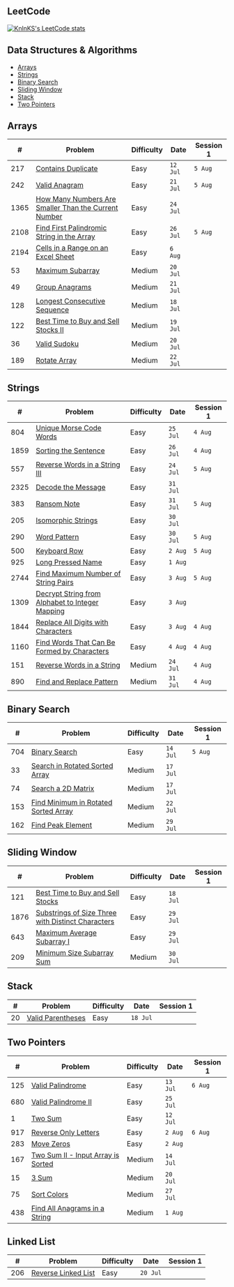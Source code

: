 ## LeetCode

[![KnlnKS's LeetCode stats](https://leetcode-stats-six.vercel.app/?username=joshdavidang)](https://github.com/KnlnKS/leetcode-stats)

## Data Structures & Algorithms

- [Arrays](https://github.com/joshuadavidang/data-structures-and-algorithms#arrays)
- [Strings](https://github.com/joshuadavidang/data-structures-and-algorithms#strings)
- [Binary Search](https://github.com/joshuadavidang/data-structures-and-algorithms#binary-search)
- [Sliding Window](https://github.com/joshuadavidang/data-structures-and-algorithms#sliding-window)
- [Stack](https://github.com/joshuadavidang/data-structures-and-algorithms#stack)
- [Two Pointers](https://github.com/joshuadavidang/data-structures-and-algorithms#two-pointers)

## Arrays

| #    | Problem                                                                                                                                     | Difficulty | Date     | Session 1 |
| ---- | ------------------------------------------------------------------------------------------------------------------------------------------- | ---------- | -------- | --------- |
| 217  | [Contains Duplicate](https://leetcode.com/problems/contains-duplicate/)                                                                     | Easy       | `12 Jul` | `5 Aug`   |
| 242  | [Valid Anagram](https://leetcode.com/problems/valid-anagram/)                                                                               | Easy       | `21 Jul` | `5 Aug`   |
| 1365 | [How Many Numbers Are Smaller Than the Current Number](https://leetcode.com/problems/how-many-numbers-are-smaller-than-the-current-number/) | Easy       | `24 Jul` |
| 2108 | [Find First Palindromic String in the Array](https://leetcode.com/problems/find-first-palindromic-string-in-the-array/)                     | Easy       | `26 Jul` | `5 Aug`   |
| 2194 | [Cells in a Range on an Excel Sheet](https://leetcode.com/problems/cells-in-a-range-on-an-excel-sheet/)                                     | Easy       | `6 Aug`  |           |
| 53   | [Maximum Subarray](https://leetcode.com/problems/maximum-subarray/)                                                                         | Medium     | `20 Jul` |
| 49   | [Group Anagrams](https://leetcode.com/problems/group-anagrams/)                                                                             | Medium     | `21 Jul` |
| 128  | [Longest Consecutive Sequence](https://leetcode.com/problems/longest-consecutive-sequence/)                                                 | Medium     | `18 Jul` |
| 122  | [Best Time to Buy and Sell Stocks II](https://leetcode.com/problems/best-time-to-buy-and-sell-stock-ii/)                                    | Medium     | `19 Jul` |
| 36   | [Valid Sudoku](https://leetcode.com/problems/valid-sudoku/)                                                                                 | Medium     | `20 Jul` |
| 189  | [Rotate Array](https://leetcode.com/problems/rotate-array/)                                                                                 | Medium     | `22 Jul` |

## Strings

| #    | Problem                                                                                                                           | Difficulty | Date     | Session 1 |
| ---- | --------------------------------------------------------------------------------------------------------------------------------- | ---------- | -------- | --------- |
| 804  | [Unique Morse Code Words](https://leetcode.com/problems/unique-morse-code-words/)                                                 | Easy       | `25 Jul` | `4 Aug`   |
| 1859 | [Sorting the Sentence](https://leetcode.com/problems/sorting-the-sentence/)                                                       | Easy       | `26 Jul` | `4 Aug`   |
| 557  | [Reverse Words in a String III](https://leetcode.com/problems/reverse-words-in-a-string-iii/)                                     | Easy       | `24 Jul` | `5 Aug`   |
| 2325 | [Decode the Message](https://leetcode.com/problems/decode-the-message/)                                                           | Easy       | `31 Jul` |
| 383  | [Ransom Note](https://leetcode.com/problems/ransom-note/)                                                                         | Easy       | `31 Jul` | `5 Aug`   |
| 205  | [Isomorphic Strings](https://leetcode.com/problems/isomorphic-strings/)                                                           | Easy       | `30 Jul` |
| 290  | [Word Pattern](https://leetcode.com/problems/word-pattern)                                                                        | Easy       | `30 Jul` | `5 Aug`   |
| 500  | [Keyboard Row](https://leetcode.com/problems/keyboard-row/)                                                                       | Easy       | `2 Aug`  | `5 Aug`   |
| 925  | [Long Pressed Name](https://leetcode.com/problems/long-pressed-name/)                                                             | Easy       | `1 Aug`  |
| 2744 | [Find Maximum Number of String Pairs](https://leetcode.com/problems/find-maximum-number-of-string-pairs)                          | Easy       | `3 Aug`  | `5 Aug`   |
| 1309 | [Decrypt String from Alphabet to Integer Mapping](https://leetcode.com/problems/decrypt-string-from-alphabet-to-integer-mapping/) | Easy       | `3 Aug`  |
| 1844 | [Replace All Digits with Characters](https://leetcode.com/problems/replace-all-digits-with-characters/)                           | Easy       | `3 Aug`  | `4 Aug`   |
| 1160 | [Find Words That Can Be Formed by Characters](https://leetcode.com/problems/find-words-that-can-be-formed-by-characters)          | Easy       | `4 Aug`  | `4 Aug`   |
| 151  | [Reverse Words in a String](https://leetcode.com/problems/reverse-words-in-a-string/)                                             | Medium     | `24 Jul` | `4 Aug`   |
| 890  | [Find and Replace Pattern](https://leetcode.com/problems/find-and-replace-pattern/)                                               | Medium     | `31 Jul` | `4 Aug`   |

## Binary Search

| #   | Problem                                                                                                     | Difficulty | Date     | Session 1 |
| --- | ----------------------------------------------------------------------------------------------------------- | ---------- | -------- | --------- |
| 704 | [Binary Search](https://leetcode.com/problems/binary-search/)                                               | Easy       | `14 Jul` | `5 Aug`   |
| 33  | [Search in Rotated Sorted Array](https://leetcode.com/problems/search-in-rotated-sorted-array/)             | Medium     | `17 Jul` |
| 74  | [Search a 2D Matrix](https://leetcode.com/problems/search-a-2d-matrix/)                                     | Medium     | `17 Jul` |
| 153 | [Find Minimum in Rotated Sorted Array](https://leetcode.com/problems/find-minimum-in-rotated-sorted-array/) | Medium     | `22 Jul` |
| 162 | [Find Peak Element](https://leetcode.com/problems/find-peak-element/)                                       | Medium     | `29 Jul` |

## Sliding Window

| #    | Problem                                                                                                                               | Difficulty | Date     | Session 1 |
| ---- | ------------------------------------------------------------------------------------------------------------------------------------- | ---------- | -------- | --------- |
| 121  | [Best Time to Buy and Sell Stocks](https://leetcode.com/problems/best-time-to-buy-and-sell-stock/)                                    | Easy       | `18 Jul` |
| 1876 | [Substrings of Size Three with Distinct Characters](https://leetcode.com/problems/substrings-of-size-three-with-distinct-characters/) | Easy       | `29 Jul` |
| 643  | [Maximum Average Subarray I](https://leetcode.com/problems/maximum-average-subarray-i/)                                               | Easy       | `29 Jul` |
| 209  | [Minimum Size Subarray Sum](https://leetcode.com/problems/minimum-size-subarray-sum/)                                                 | Medium     | `30 Jul` |

## Stack

| #   | Problem                                                               | Difficulty | Date     | Session 1 |
| --- | --------------------------------------------------------------------- | ---------- | -------- | --------- |
| 20  | [Valid Parentheses](https://leetcode.com/problems/valid-parentheses/) | Easy       | `18 Jul` |

## Two Pointers

| #   | Problem                                                                                               | Difficulty | Date     | Session 1 |
| --- | ----------------------------------------------------------------------------------------------------- | ---------- | -------- | --------- |
| 125 | [Valid Palindrome](https://leetcode.com/problems/valid-palindrome/)                                   | Easy       | `13 Jul` | `6 Aug`   |
| 680 | [Valid Palindrome II](https://leetcode.com/problems/valid-palindrome-ii/)                             | Easy       | `25 Jul` |
| 1   | [Two Sum](https://leetcode.com/problems/two-sum/)                                                     | Easy       | `12 Jul` |
| 917 | [Reverse Only Letters](https://leetcode.com/problems/reverse-only-letters/)                           | Easy       | `2 Aug`  | `6 Aug`   |
| 283 | [Move Zeros](https://leetcode.com/problems/move-zeroes/)                                              | Easy       | `2 Aug`  |
| 167 | [Two Sum II - Input Array is Sorted](https://leetcode.com/problems/two-sum-ii-input-array-is-sorted/) | Medium     | `14 Jul` |
| 15  | [3 Sum](https://leetcode.com/problems/3sum/)                                                          | Medium     | `20 Jul` |
| 75  | [Sort Colors](https://leetcode.com/problems/sort-colors/)                                             | Medium     | `27 Jul` |
| 438 | [Find All Anagrams in a String](https://leetcode.com/problems/find-all-anagrams-in-a-string/)         | Medium     | `1 Aug`  |

## Linked List

| #   | Problem                                                                   | Difficulty | Date     | Session 1 |
| --- | ------------------------------------------------------------------------- | ---------- | -------- | --------- |
| 206 | [Reverse Linked List](https://leetcode.com/problems/reverse-linked-list/) | Easy       | `20 Jul` |
